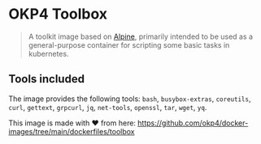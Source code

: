 # OKP4 Toolbox

> A toolkit image based on [Alpine](https://hub.docker.com/_/alpine), primarily intended to be used as a general-purpose container for scripting some basic tasks in kubernetes.

## Tools included

The image provides the following tools: `bash`, `busybox-extras`, `coreutils`, `curl`, `gettext`, `grpcurl`, `jq`, `net-tools`, `openssl`, `tar`, `wget`, `yq`.

This image is made with ❤️ from here: <https://github.com/okp4/docker-images/tree/main/dockerfiles/toolbox>
